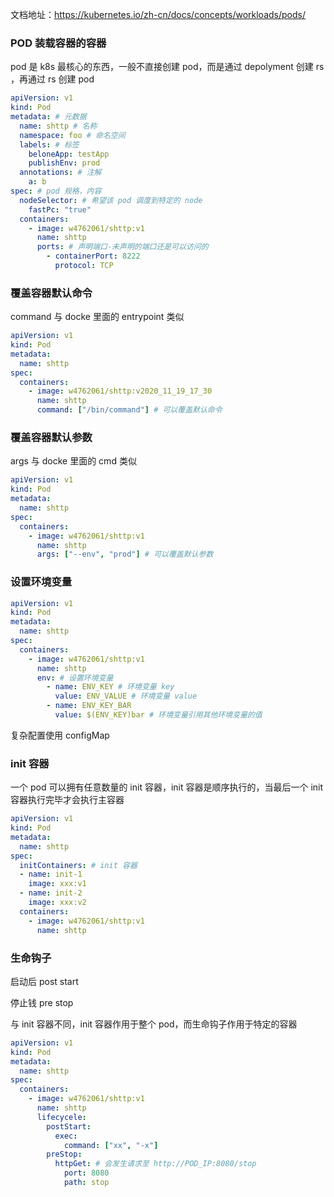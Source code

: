 文档地址：https://kubernetes.io/zh-cn/docs/concepts/workloads/pods/

### POD 装载容器的容器

pod 是 k8s 最核心的东西，一般不直接创建 pod，而是通过 depolyment 创建 rs ，再通过 rs 创建 pod

```yaml
apiVersion: v1
kind: Pod
metadata: # 元数据 
  name: shttp # 名称
  namespace: foo # 命名空间
  labels: # 标签
    beloneApp: testApp
    publishEnv: prod
  annotations: # 注解 
    a: b 
spec: # pod 规格，内容
  nodeSelector: # 希望该 pod 调度到特定的 node
    fastPc: "true"
  containers:
    - image: w4762061/shttp:v1
      name: shttp
      ports: # 声明端口-未声明的端口还是可以访问的
        - containerPort: 8222
          protocol: TCP
```

### 覆盖容器默认命令

command 与 docke 里面的 entrypoint 类似

```yaml
apiVersion: v1
kind: Pod
metadata: 
  name: shttp 
spec:
  containers:
    - image: w4762061/shttp:v2020_11_19_17_30
      name: shttp
      command: ["/bin/command"] # 可以覆盖默认命令
```

### 覆盖容器默认参数

args 与 docke 里面的 cmd 类似

```yaml
apiVersion: v1
kind: Pod
metadata: 
  name: shttp 
spec:
  containers:
    - image: w4762061/shttp:v1
      name: shttp
      args: ["--env", "prod"] # 可以覆盖默认参数
```

### 设置环境变量

```yaml
apiVersion: v1
kind: Pod
metadata: 
  name: shttp 
spec:
  containers:
    - image: w4762061/shttp:v1
      name: shttp
      env: # 设置环境变量
        - name: ENV_KEY # 环境变量 key
          value: ENV_VALUE # 环境变量 value
        - name: ENV_KEY_BAR
          value: $(ENV_KEY)bar # 环境变量引用其他环境变量的值
```

复杂配置使用 configMap 

### init 容器

一个 pod 可以拥有任意数量的 init 容器，init 容器是顺序执行的，当最后一个 init 容器执行完毕才会执行主容器

```yaml
apiVersion: v1
kind: Pod
metadata: 
  name: shttp 
spec:
  initContainers: # init 容器
  - name: init-1
    image: xxx:v1
  - name: init-2
    image: xxx:v2
  containers:
    - image: w4762061/shttp:v1
      name: shttp
```

### 生命钩子

启动后 post start 

停止钱 pre stop

与 init 容器不同，init 容器作用于整个 pod，而生命钩子作用于特定的容器

```yaml
apiVersion: v1
kind: Pod
metadata: 
  name: shttp 
spec:
  containers:
    - image: w4762061/shttp:v1
      name: shttp
      lifecycele:
        postStart:
          exec: 
            command: ["xx", "-x"]
        preStop:
          httpGet: # 会发生请求至 http://POD_IP:8080/stop
            port: 8080
            path: stop
```

